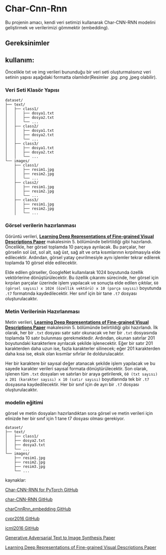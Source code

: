 # Char-Cnn-Rnn

Bu projenin amacı, kendi veri setimizi kullanarak Char-CNN-RNN modelini geliştirmek ve verilerimizi gömmektir (embedding).

## Gereksinimler



## kullanım:

Öncelikle txt ve img verileri bununduğu bir veri seti oluşturmalısınız veri setinin yapısı aşağıdaki formatta olamlıdır(Resimler .jpg .png ,jpeg olabilir).

### Veri Seti Klasör Yapısı

```
dataset/
├── text/
│   ├── class1/
│   │   ├── dosya1.txt
│   │   ├── dosya2.txt
│   │   └── ...
│   ├── class2/
│   │   ├── dosya1.txt
│   │   ├── dosya2.txt
│   │   └── ...
│   ├── class3/
│   │   ├── dosya1.txt
│   │   ├── dosya2.txt
│   │   └── ...
└── images/
    ├── class1/
    │   ├── resim1.jpg
    │   ├── resim2.jpg
    │   └── ...
    ├── class2/
    │   ├── resim1.jpg
    │   ├── resim2.jpg
    │   └── ...
    ├── class3/
    │   ├── resim1.jpg
    │   ├── resim2.jpg
    │   └── ...
```

### Görsel verilerin hazırlanması

Görüntü verileri, **[Learning Deep Representations of Fine-grained Visual Descriptions Paper](https://arxiv.org/pdf/1605.05395)** makalesinin 5. bölümünde belirtildiği gibi hazırlandı. Öncelikle, her görsel toplamda 10 parçaya ayrılacak. Bu parçalar, her görselin sol üst, sol alt, sağ üst, sağ alt ve orta kısımlarının kırpılmasıyla elde edilecektir. Ardından, görsel yatay çevrilmesiyle aynı işlemler tekrar edilerek toplamda 10 görsel elde edilecektir.

Elde edilen görseller, GoogleNet kullanılarak 1024 boyutunda özellik vektörlerine dönüştürülecektir. Bu özellik çıkarımı sürecinde, her görsel için kırpılan parçalar üzerinde işlem yapılacak ve sonuçta elde edilen çıktılar, `60 (görsel sayısı) x 1024 (özellik vektörü) x 10 (parça sayısı)` boyutunda `.t7` formatında kaydedilecektir. Her sınıf için bir tane `.t7` dosyası oluşturulacaktır.

### Metin Verilerinin Hazırlanması

Metin verileri, **[Learning Deep Representations of Fine-grained Visual Descriptions Paper](https://arxiv.org/pdf/1605.05395)** makalesinin 5. bölümünde belirtildiği gibi hazırlandı. İlk olarak, her bir `.txt` dosyası satır satır okunacak ve her bir `.txt` dosyasında toplamda 10 satır bulunması gerekmektedir. Ardından, okunan satırlar 201 boyutundaki karakterlere ayrılacak şekilde işlenecektir. Eğer bir satır 201 karakterden daha uzun ise, fazla karakterler silinecek; eğer 201 karakterden daha kısa ise, eksik olan kısımlar sıfırlar ile doldurulacaktır.

Her bir karaktere bir sayısal değer atanacak şekilde işlem yapılacak ve bu sayede karakter verileri sayısal formata dönüştürülecektir. Son olarak, işlenen tüm `.txt` dosyaları ve satırları bir araya getirilerek, `60 (txt sayısı) x 201 (karakter sayısı) x 10 (satır sayısı)` boyutlarında tek bir `.t7` dosyasına kaydedilecektir. Her bir sınıf için de ayrı bir `.t7` dosyası oluşturulacaktır.

### modelin eğitimi

görsel ve metin dosyaları hazırlandıktan sora görsel ve metin verileri için elinizde her bir sınıf için 1 tane t7 dosyası olması gerekiyor.


```
dataset/
├── text/
│   ├── class1/
│   ├── dosya2.txt
│   ├── dosya3.txt
│   └── ...
└── images/
    ├── resim1.jpg
    ├── resim2.jpg
    ├── resim3.jpg
    └── ...
```



kaynaklar:

[Char-CNN-RNN for PyTorch GitHub](https://github.com/martinduartemore/char_cnn_rnn_pytorch/tree/master)

[char-CNN-RNN GitHub](https://github.com/1o0ko/char-CNN-RNN)

[charCnnRnn_embedding GitHub](https://github.com/ramidzamzam/charCnnRnn_embedding/tree/main)

[cvpr2016 GitHub](https://github.com/reedscot/cvpr2016)

[icml2016 GitHub](https://github.com/reedscot/icml2016)

[Generative Adversarial Text to Image Synthesis Paper](https://arxiv.org/abs/1605.05396)

[Learning Deep Representations of Fine-grained Visual Descriptions Paper](https://arxiv.org/pdf/1605.05395)

